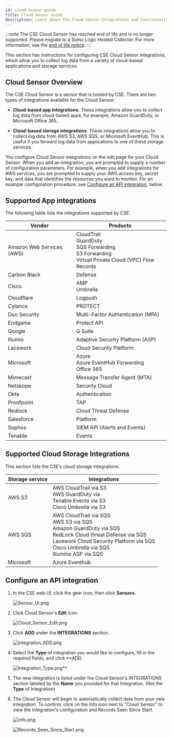```yaml
---
id: cloud-sensor-guide
title: Cloud Sensor Guide
description: Learn about the Cloud Sensor Integrations and functionality.
---
```



:::note
The CSE Cloud Sensor has reached end of life and is no longer supported. Please migrate to a Sumo Logic Hosted Collector. For more information, see the [end of life notice](https://app.getbeamer.com/cloudsiementerprise/en/end-of-life-notice-_-cloud-siem-enterprise-sensors).
:::

This section has instructions for configuring CSE Cloud Sensor integrations, which allow you to collect log data from a variety of cloud-based applications and storage services.

## Cloud Sensor Overview

The CSE Cloud Sensor is a sensor that is hosted by CSE. There are two types of integrations available for the Cloud Sensor:

* **Cloud-based app integrations.** These integrations allow you to collect log data from cloud-based apps, for example, Amazon GuardDuty, or Microsoft Office 365. 

* **Cloud-based storage integrations**. These integrations allow you to collect log data from AWS S3, AWS SQS, or Microsoft EventHub. This is useful if you forward log data from applications to one of these storage services. 

You configure Cloud Sensor integrations on the edit page for your Cloud Sensor. When you add an integration, you are prompted to supply a number of configuration parameters. For example, when you add integrations for AWS services, you are prompted to supply your AWS access key, secret key, and data that identifies the resources you want to monitor. For an example configuration procedure, see [Configure an API integration](cloud-sensor-guide.md), below.

## Supported App integrations

The following table lists the integrations supported by CSE. 

| Vendor | Products |
|--|--|
| Amazon Web Services (AWS) | CloudTrail<br/>GuardDuty<br/>SQS Forwarding<br/>S3 Forwarding<br/>Virtual Private Cloud (VPC) Flow Records<br/> |
| Carbon Black | Defense |
| Cisco	| AMP<br/>Umbrella |
| Cloudflare | Logpush |
| Cylance | PROTECT |
| Duo Security | Multi-Factor Authentication (MFA) |
| Endgame | Protect API |
| Google | G Suite |
| Illumio | Adaptive Security Platform (ASP) |
| Lacework | Cloud Security Platform |
| Microsoft | Azure<br/>Azure EventHub Forwarding<br/>Office 365 |
| Mimecast | Message Transfer Agent (MTA) |
| Netskope | Security Cloud |
| Okta | Authentication |
| Proofpoint | TAP |
| Redlock | Cloud Threat Defense |
| Salesforce | Platform |
| Sophos | SIEM API (Alerts and Events) |
| Tenable | Events |

## Supported Cloud Storage Integrations

This section lists the CSE’s cloud storage integrations.

| Storage service | Integrations |
|--|--|
| AWS S3 | AWS CloudTrail via S3<br/>AWS GuardDuty via<br/>Tenable Events via S3<br/>Cisco Umbrella via S3 |
| AWS SQS | AWS CloudTrail via SQS<br/>AWS S3 via SQS<br/>Amazon GuardDuty via SQS<br/>RedLock Cloud threat Defense via SQS<br/>Lacework Cloud Security Platform via SQS<br/>Cisco Umbrella via SQS<br/>Illumino ASP via SQS |
| Microsoft	| Azure Eventhub |

## Configure an API integration 

1. In the CSE web UI, click the gear icon, then click **Sensors**.   

    ![Sensor_UI.png](/img/cse/Sensor_UI.png)
1. Click Cloud Sensor's **Edit** icon.   

    ![Cloud_Sensor_Edit.png](/img/cse/Cloud_Sensor_Edit.png)
1. Click **ADD** under the **INTEGRATIONS** section.   

    ![Integration_ADD.png](/img/cse/Integration_ADD.png)
1. Select the **Type** of integration you would like to configure, fill in the required fields, and click **ADD.   

    ![Integration_Type.png](/img/cse/Integration_Type.png)**
1. The new integration is listed under the Cloud Sensor's INTEGRATIONS section labeled by the **Name** you provided for that Integration. (Not the **Type** of Integration)
1. The Cloud Sensor will begin to automatically collect data from your new integration. To confirm, click on the Info icon next to "Cloud Sensor" to view the integration's configuration and Records Seen Since Start.   

    ![info.png](/img/cse/info.png)   

    ![Records_Seen_Since_Start.png](/img/cse/Records_Seen_Since_Start.png)
